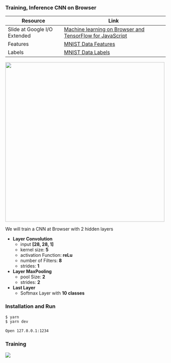 ### Training, Inference CNN on Browser

| Resource | Link |
| ------ | ------ |
| Slide at Google I/O Extended | [Machine learning on Browser and TensorFlow for JavaScript](https://docs.google.com/presentation/d/1ZVO6Ripu0JL6d-aFTsUuDdlfJVKbBZC3xVupGrl_P3k/edit?usp=sharing) |
| Features | [MNIST Data Features](https://storage.googleapis.com/learnjs-data/model-builder/mnist_images.png) |
| Labels | [MNIST Data Labels](https://storage.googleapis.com/learnjs-data/model-builder/mnist_labels_uint8) |


<img src="https://lh3.googleusercontent.com/9QHeeMU2xKoO7LSzuQ3jqDsTgYMgFEHImUe1o2Xkk_CwKPSg4dv878S1xcPAIAg_XgaFrnwQ-njiryOIAUm0KNY2G4BNNW_sEqe4rootS4UqWBtKLMN2VScXLlR0W6c7KdLKiDaNtnQ" width=500>

We will train a CNN at Browser with 2 hidden layers

  - **Layer Convolution**
    - input **[28, 28, 1]**
    - kernel size: **5**
    - activation Function: **reLu**
    - number of Filters: **8**
    - strides: **1**
  - **Layer MaxPooling**
      - pool Size: **2**
      - strides: **2**
  - **Last Layer**
      - Softmax Layer with **10 classes**

### Installation and Run

```sh
$ yarn
$ yarn dev
```

```sh
Open 127.0.0.1:1234
```

### Training

![](https://lh3.googleusercontent.com/wfQUynof8T4CXJIPV0FvQvbJHwK9zXeGKm5QmzJq_0A-bqYKzqz4fFRwicGBgPK4-xKRYR1VQFy8WpLvDVWm6t-4bWSi5RxWmzZD1zKDQT3jUfxVszhaNEeJjEbD6XwQ_sBQIWrizXs)
